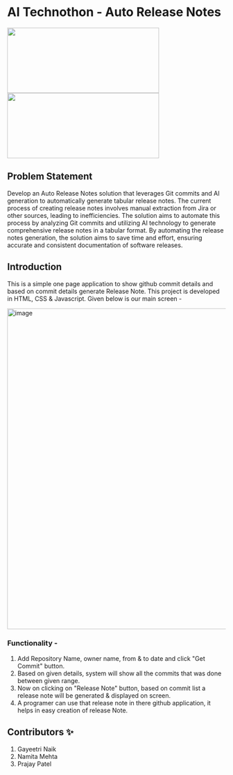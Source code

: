 AI Technothon - Auto Release Notes
=================================

<img src="https://dessaskod.files.wordpress.com/2018/05/1_l4xicbiiylz1otymwcoutw.jpeg?w=816" width="350rem" height="150rem" /><img src="https://cdn.hashnode.com/res/hashnode/image/upload/v1625222010407/8IR-4FUVt.png?w=1600&h=840&fit=crop&crop=entropy&auto=compress,format&format=webp" width="350rem" height="150rem" />

## Problem Statement
Develop an Auto Release Notes solution that leverages Git commits and AI generation to automatically generate tabular release notes. The current process of creating release notes involves manual extraction from Jira or other sources, leading to inefficiencies. The solution aims to automate this process by analyzing Git commits and utilizing AI technology to generate comprehensive release notes in a tabular format. By automating the release notes generation, the solution aims to save time and effort, ensuring accurate and consistent documentation of software releases.

## Introduction 
This is a simple one page application to show github commit details and based on commit details generate Release Note. This project is developed in HTML, CSS & Javascript.
Given below is our main screen - 

<img width="737" alt="image" src="https://github.com/namitamehta/GitHubApiSnippets/assets/63961060/339a5145-ec84-4cbb-859b-1b36e2653966">

### Functionality -
1) Add Repository Name, owner name, from & to date and click "Get Commit" button.
2) Based on given details, system will show all the commits that was done between given range.
3) Now on clicking on "Release Note" button, based on commit list a release note will be generated & displayed on screen.
4) A programer can use that release note in there github application, it helps in easy creation of release Note.

## Contributors ✨
1) Gayeetri Naik
2) Namita Mehta
3) Prajay Patel


